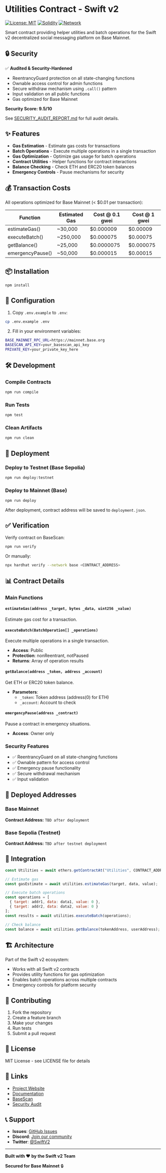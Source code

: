 # Utilities Contract - Swift v2

[![License: MIT](https://img.shields.io/badge/License-MIT-yellow.svg)](https://opensource.org/licenses/MIT)
[![Solidity](https://img.shields.io/badge/Solidity-0.8.19-blue.svg)](https://soliditylang.org/)
[![Network](https://img.shields.io/badge/Network-Base%20Mainnet-blue.svg)](https://base.org/)

Smart contract providing helper utilities and batch operations for the Swift v2 decentralized social messaging platform on Base Mainnet.

## 🔒 Security

✅ **Audited & Security-Hardened**
- ReentrancyGuard protection on all state-changing functions
- Ownable access control for admin functions
- Secure withdraw mechanism using `.call()` pattern
- Input validation on all public functions
- Gas optimized for Base Mainnet

**Security Score: 9.5/10**

See [SECURITY_AUDIT_REPORT.md](../../SECURITY_AUDIT_REPORT.md) for full audit details.

## ✨ Features

- **Gas Estimation** - Estimate gas costs for transactions
- **Batch Operations** - Execute multiple operations in a single transaction
- **Gas Optimization** - Optimize gas usage for batch operations
- **Contract Utilities** - Helper functions for contract interactions
- **Balance Checking** - Check ETH and ERC20 token balances
- **Emergency Controls** - Pause mechanisms for security

## 💰 Transaction Costs

All operations optimized for Base Mainnet (< $0.01 per transaction):

| Function | Estimated Gas | Cost @ 0.1 gwei | Cost @ 1 gwei |
|----------|--------------|-----------------|---------------|
| estimateGas() | ~30,000 | $0.000009 | $0.00009 |
| executeBatch() | ~250,000 | $0.000075 | $0.00075 |
| getBalance() | ~25,000 | $0.0000075 | $0.000075 |
| emergencyPause() | ~50,000 | $0.000015 | $0.00015 |

## 📦 Installation

```bash
npm install
```

## 🔧 Configuration

1. Copy `.env.example` to `.env`:
```bash
cp .env.example .env
```

2. Fill in your environment variables:
```bash
BASE_MAINNET_RPC_URL=https://mainnet.base.org
BASESCAN_API_KEY=your_basescan_api_key
PRIVATE_KEY=your_private_key_here
```

## 🛠️ Development

### Compile Contracts
```bash
npm run compile
```

### Run Tests
```bash
npm test
```

### Clean Artifacts
```bash
npm run clean
```

## 🚀 Deployment

### Deploy to Testnet (Base Sepolia)
```bash
npm run deploy:testnet
```

### Deploy to Mainnet (Base)
```bash
npm run deploy
```

After deployment, contract address will be saved to `deployment.json`.

## ✅ Verification

Verify contract on BaseScan:

```bash
npm run verify
```

Or manually:
```bash
npx hardhat verify --network base <CONTRACT_ADDRESS>
```

## 📊 Contract Details

### Main Functions

#### `estimateGas(address _target, bytes _data, uint256 _value)`
Estimate gas cost for a transaction.

#### `executeBatch(BatchOperation[] _operations)`
Execute multiple operations in a single transaction.
- **Access**: Public
- **Protection**: nonReentrant, notPaused
- **Returns**: Array of operation results

#### `getBalance(address _token, address _account)`
Get ETH or ERC20 token balance.
- **Parameters**:
  - `_token`: Token address (address(0) for ETH)
  - `_account`: Account to check

#### `emergencyPause(address _contract)`
Pause a contract in emergency situations.
- **Access**: Owner only

### Security Features

- ✅ ReentrancyGuard on all state-changing functions
- ✅ Ownable pattern for access control
- ✅ Emergency pause functionality
- ✅ Secure withdrawal mechanism
- ✅ Input validation

## 🔗 Deployed Addresses

### Base Mainnet
**Contract Address:** `TBD after deployment`

### Base Sepolia (Testnet)
**Contract Address:** `TBD after testnet deployment`

## 📖 Integration

```javascript
const Utilities = await ethers.getContractAt("Utilities", CONTRACT_ADDRESS);

// Estimate gas
const gasEstimate = await utilities.estimateGas(target, data, value);

// Execute batch operations
const operations = [
  { target: addr1, data: data1, value: 0 },
  { target: addr2, data: data2, value: 0 }
];
const results = await utilities.executeBatch(operations);

// Check balance
const balance = await utilities.getBalance(tokenAddress, userAddress);
```

## 🏗️ Architecture

Part of the Swift v2 ecosystem:
- Works with all Swift v2 contracts
- Provides utility functions for gas optimization
- Enables batch operations across multiple contracts
- Emergency controls for platform security

## 🤝 Contributing

1. Fork the repository
2. Create a feature branch
3. Make your changes
4. Run tests
5. Submit a pull request

## 📄 License

MIT License - see LICENSE file for details

## 🔗 Links

- [Project Website](https://swiftv2.io)
- [Documentation](https://docs.swiftv2.io)
- [BaseScan](https://basescan.org)
- [Security Audit](../../SECURITY_AUDIT_REPORT.md)

## 📞 Support

- **Issues**: [GitHub Issues](https://github.com/SwiftBridge/swift-utilities-contract/issues)
- **Discord**: [Join our community](https://discord.gg/swiftv2)
- **Twitter**: [@SwiftV2](https://twitter.com/swiftv2)

---

**Built with ❤️ by the Swift v2 Team**

**Secured for Base Mainnet** 🔒
